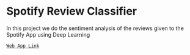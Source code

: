 # Spotify Review Classifier
In this project we do the sentiment analysis of the reviews given to the Spotify App using Deep Learning

[`Web App Link`](https://review-sentiment-kalishasur.herokuapp.com/)
